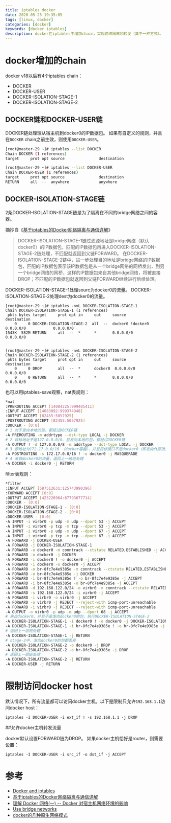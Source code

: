 ```yaml
---
title: iptables docker
date: 2020-05-25 19:35:05
tags: [linux, docker]
categories: [docker]
keywords: [docker iptables]
description: docker在iptables中增加chain，实现网络隔离和转发（其中一种方式）。
---
```


# docker增加的chain

docker v18以后有4个iptables chain：
- DOCKER
- DOCKER-USER
- DOCKER-ISOLATION-STAGE-1
- DOCKER-ISOLATION-STAGE-2
<!-- more -->


## DOCKER链和DOCKER-USER链

DOCKER链处理理从宿主机到docker0的IP数据包。
如果有自定义的规则，并且在`DOCKER` chain之前生效，则使用`DOCKER-USER`。
```sh
[root@master-29 ~]# iptables --list DOCKER
Chain DOCKER (1 references)
target     prot opt source               destination

[root@master-29 ~]# iptables --list DOCKER-USER
Chain DOCKER-USER (1 references)
target     prot opt source               destination         
RETURN     all  --  anywhere             anywhere
```

## DOCKER-ISOLATION-STAGE链

2条DOCKER-ISOLATION-STAGE链是为了隔离在不同的bridge网络之间的容器。

摘抄自《[基于iptables的Docker网络隔离与通信详解](https://blog.csdn.net/taiyangdao/article/details/88844558)》
>DOCKER-ISOLATION-STAGE-1链过滤源地址是bridge网络（默认docker0）的IP数据包，匹配的IP数据包再进入DOCKER-ISOLATION-STAGE-2链处理，不匹配就返回到父链FORWARD。
>在DOCKER-ISOLATION-STAGE-2链中，进一步处理目的地址是bridge网络的IP数据包，匹配的IP数据包表示该IP数据包是从一个bridge网络的网桥发出，到另一个bridge网络的网桥，这样的IP数据包来自其他bridge网络，将被直接DROP；不匹配的IP数据包就返回到父链FORWARD继续进行后续处理。

DOCKER-ISOLATION-STAGE-1处理sourc为docker0的流量。
DOCKER-ISOLATION-STAGE-2处理dest为docker0的流量。
```
[root@master-29 ~]# iptables -nvL DOCKER-ISOLATION-STAGE-1
Chain DOCKER-ISOLATION-STAGE-1 (1 references)
 pkts bytes target     prot opt in     out     source               destination         
    0     0 DOCKER-ISOLATION-STAGE-2  all  --  docker0 !docker0  0.0.0.0/0            0.0.0.0/0           
1543K  582M RETURN     all  --  *      *       0.0.0.0/0            0.0.0.0/0           


[root@master-29 ~]# iptables -nvL DOCKER-ISOLATION-STAGE-2
Chain DOCKER-ISOLATION-STAGE-2 (1 references)
 pkts bytes target     prot opt in     out     source               destination         
    0     0 DROP       all  --  *      docker0  0.0.0.0/0            0.0.0.0/0           
    0     0 RETURN     all  --  *      *       0.0.0.0/0            0.0.0.0/0  
```

也可以用iptables-save观察，nat表规则：
```sh
*nat
:PREROUTING ACCEPT [14084225:999405411]
:INPUT ACCEPT [14083892:999374948]
:OUTPUT ACCEPT [82455:5057925]
:POSTROUTING ACCEPT [82455:5057925]
:DOCKER - [0:0]
# 1 对于发向本地的包，都经过DOCKER链
-A PREROUTING -m addrtype --dst-type LOCAL -j DOCKER
# 2 目标地址不是127.0.0.0/8、且发向本地的包，都经过DOCKER链
-A OUTPUT ! -d 127.0.0.0/8 -m addrtype --dst-type LOCAL -j DOCKER
# 3 源地址为172.17.0.0/16 （docker容器）、并且目标接口不是docker0（即发向外部流量），进行MASQUERADE（源地址转换成主机网卡的地址）。
-A POSTROUTING -s 172.17.0.0/16 ! -o docker0 -j MASQUERADE
# 4 来自docker0的流量，返回上一级链处理
-A DOCKER -i docker0 -j RETURN
```

filter表规则：
```sh
*filter
:INPUT ACCEPT [587512631:125743990396]
:FORWARD ACCEPT [0:0]
:OUTPUT ACCEPT [423226964:67793677714]
:DOCKER - [0:0]
:DOCKER-ISOLATION-STAGE-1 - [0:0]
:DOCKER-ISOLATION-STAGE-2 - [0:0]
:DOCKER-USER - [0:0]
-A INPUT -i virbr0 -p udp -m udp --dport 53 -j ACCEPT
-A INPUT -i virbr0 -p tcp -m tcp --dport 53 -j ACCEPT
-A INPUT -i virbr0 -p udp -m udp --dport 67 -j ACCEPT
-A INPUT -i virbr0 -p tcp -m tcp --dport 67 -j ACCEPT
-A FORWARD -j DOCKER-USER
-A FORWARD -j DOCKER-ISOLATION-STAGE-1
-A FORWARD -o docker0 -m conntrack --ctstate RELATED,ESTABLISHED -j ACCEPT
-A FORWARD -o docker0 -j DOCKER
-A FORWARD -i docker0 ! -o docker0 -j ACCEPT
-A FORWARD -i docker0 -o docker0 -j ACCEPT
-A FORWARD -o br-8fc7e4e9385e -m conntrack --ctstate RELATED,ESTABLISHED -j ACCEPT
-A FORWARD -o br-8fc7e4e9385e -j DOCKER
-A FORWARD -i br-8fc7e4e9385e ! -o br-8fc7e4e9385e -j ACCEPT
-A FORWARD -i br-8fc7e4e9385e -o br-8fc7e4e9385e -j ACCEPT
-A FORWARD -d 192.168.122.0/24 -o virbr0 -m conntrack --ctstate RELATED,ESTABLISHED -j ACCEPT
-A FORWARD -s 192.168.122.0/24 -i virbr0 -j ACCEPT
-A FORWARD -i virbr0 -o virbr0 -j ACCEPT
-A FORWARD -o virbr0 -j REJECT --reject-with icmp-port-unreachable
-A FORWARD -i virbr0 -j REJECT --reject-with icmp-port-unreachable
-A OUTPUT -o virbr0 -p udp -m udp --dport 68 -j ACCEPT
# 来自docker0、并且不是发向docker0的包，执行DOCKER-ISOLATION-STAGE-2
-A DOCKER-ISOLATION-STAGE-1 -i docker0 ! -o docker0 -j DOCKER-ISOLATION-STAGE-2
-A DOCKER-ISOLATION-STAGE-1 -i br-8fc7e4e9385e ! -o br-8fc7e4e9385e -j DOCKER-ISOLATION-STAGE-2
# 返回上一层链处理
-A DOCKER-ISOLATION-STAGE-1 -j RETURN
# stage-2中，发向docker0的包都丢弃
-A DOCKER-ISOLATION-STAGE-2 -o docker0 -j DROP
-A DOCKER-ISOLATION-STAGE-2 -o br-8fc7e4e9385e -j DROP
# 返回上一层链处理
-A DOCKER-ISOLATION-STAGE-2 -j RETURN
-A DOCKER-USER -j RETURN
```


# 限制访问docker host

默认情况下，所有流量都可以访问docker主机。以下是限制只允许`192.168.1.1`访问docker host：
```
iptables -I DOCKER-USER -i ext_if ! -s 192.168.1.1 -j DROP
```

##允许docker主机转发流量

docker默认设置FORWARD链为DROP。
如果docker主机恰好是router，则需要设置：
```
iptables -I DOCKER-USER -i src_if -o dst_if -j ACCEPT
```


# 参考

- [Docker and iptables](https://docs.docker.com/network/iptables/#add-iptables-policies-before-dockers-rules)
- [基于iptables的Docker网络隔离与通信详解](https://blog.csdn.net/taiyangdao/article/details/88844558)
- [理解 Docker 网络(一) -- Docker 对宿主机网络环境的影响](https://zhuanlan.zhihu.com/p/59538531)
- [Use bridge networks](https://docs.docker.com/network/bridge/)
- [docker的几种原生网络模式](https://www.cnblogs.com/wshenjin/p/9720067.html)

